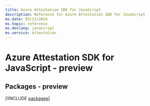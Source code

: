 ```yaml
---
title: Azure Attestation SDK for JavaScript
description: Reference for Azure Attestation SDK for JavaScript
ms.date: 03/13/2024
ms.topic: reference
ms.devlang: javascript
ms.service: attestation
---
```

# Azure Attestation SDK for JavaScript - preview
## Packages - preview
[!INCLUDE [packages](attestation-index.md)]